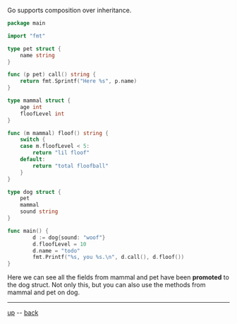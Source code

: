 Go supports composition over inheritance.

```go
package main

import "fmt"

type pet struct {
    name string
}

func (p pet) call() string {
    return fmt.Sprintf("Here %s", p.name)
}

type mammal struct {
    age int
    floofLevel int
}

func (m mammal) floof() string {
    switch {
    case m.floofLevel < 5:
        return "lil floof"
    default:
        return "total floofball"
    }
}

type dog struct {
    pet
    mammal
    sound string
}

func main() {
        d := dog{sound: "woof"}
        d.floofLevel = 10
        d.name = "todo"
        fmt.Printf("%s, you %s.\n", d.call(), d.floof())
}
```

Here we can see all the fields from mammal and pet have been **promoted** to the dog struct. Not only this, but you can also use the methods from mammal and pet on dog.

---

[up](Readme.md) -- [back](3.2.md)